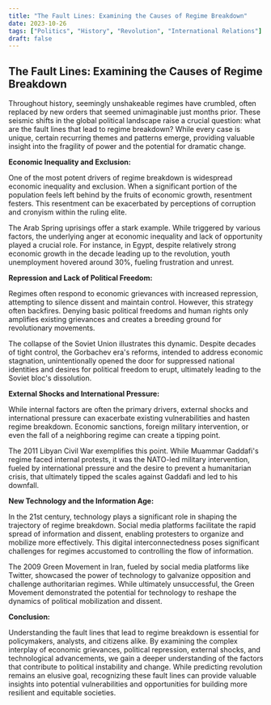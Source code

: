 ```yaml
---
title: "The Fault Lines: Examining the Causes of Regime Breakdown"
date: 2023-10-26
tags: ["Politics", "History", "Revolution", "International Relations"]
draft: false 
---
```


## The Fault Lines: Examining the Causes of Regime Breakdown

Throughout history, seemingly unshakeable regimes have crumbled, often replaced by new orders that seemed unimaginable just months prior.  These seismic shifts in the global political landscape raise a crucial question: what are the fault lines that lead to regime breakdown? While every case is unique, certain recurring themes and patterns emerge, providing valuable insight into the fragility of power and the potential for dramatic change.

**Economic Inequality and Exclusion:**

One of the most potent drivers of regime breakdown is widespread economic inequality and exclusion. When a significant portion of the population feels left behind by the fruits of economic growth, resentment festers. This resentment can be exacerbated by perceptions of corruption and cronyism within the ruling elite. 

The Arab Spring uprisings offer a stark example.  While triggered by various factors, the underlying anger at economic inequality and lack of opportunity played a crucial role. For instance, in Egypt, despite relatively strong economic growth in the decade leading up to the revolution, youth unemployment hovered around 30%, fueling frustration and unrest.

**Repression and Lack of Political Freedom:**

Regimes often respond to economic grievances with increased repression, attempting to silence dissent and maintain control.  However, this strategy often backfires.  Denying basic political freedoms and human rights only amplifies existing grievances and creates a breeding ground for revolutionary movements. 

The collapse of the Soviet Union illustrates this dynamic.  Despite decades of tight control, the Gorbachev era's reforms, intended to address economic stagnation, unintentionally opened the door for suppressed national identities and desires for political freedom to erupt, ultimately leading to the Soviet bloc's dissolution.

**External Shocks and International Pressure:**

While internal factors are often the primary drivers, external shocks and international pressure can exacerbate existing vulnerabilities and hasten regime breakdown.  Economic sanctions, foreign military intervention, or even the fall of a neighboring regime can create a tipping point. 

The 2011 Libyan Civil War exemplifies this point.  While Muammar Gaddafi's regime faced internal protests, it was the NATO-led military intervention, fueled by international pressure and the desire to prevent a humanitarian crisis, that ultimately tipped the scales against Gaddafi and led to his downfall.

**New Technology and the Information Age:**

In the 21st century, technology plays a significant role in shaping the trajectory of regime breakdown.  Social media platforms facilitate the rapid spread of information and dissent, enabling protesters to organize and mobilize more effectively.  This digital interconnectedness poses significant challenges for regimes accustomed to controlling the flow of information.

The 2009 Green Movement in Iran, fueled by social media platforms like Twitter, showcased the power of technology to galvanize opposition and challenge authoritarian regimes.  While ultimately unsuccessful, the Green Movement demonstrated the potential for technology to reshape the dynamics of political mobilization and dissent.

**Conclusion:**

Understanding the fault lines that lead to regime breakdown is essential for policymakers, analysts, and citizens alike. By examining the complex interplay of economic grievances, political repression, external shocks, and technological advancements, we gain a deeper understanding of the factors that contribute to political instability and change.  While predicting revolution remains an elusive goal, recognizing these fault lines can provide valuable insights into potential vulnerabilities and opportunities for building more resilient and equitable societies. 
